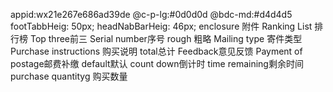 appid:wx21e267e686ad39de
@c-p-lg:#0d0d0d
@bdc-md:#d4d4d5
footTabbHeig: 50px;
headNabBarHeig: 46px;
enclosure 附件
Ranking List 排行榜
Top three前三
Serial number序号
rough 粗略
Mailing type 寄件类型
Purchase instructions 购买说明
total总计
Feedback意见反馈
Payment of postage邮费补缴
default默认
count down倒计时
time remaining剩余时间
purchase quantityg 购买数量
